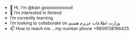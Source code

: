 - 👋 Hi, I’m @kian gooooooooood
- 👀 I’m interested in feirend
- I’m currently learning 
- I’m looking to collaborate on وزارت اطلاعات عزیزم هستم 
- 📫 How to reach me ...my number phone +9809138196425

<!---
kian160368/kian160368 is a ✨ special ✨ repository because its `README.md` (this file) appears on your GitHub profile.
You can click the Preview link to take a look at your changes.
--->
